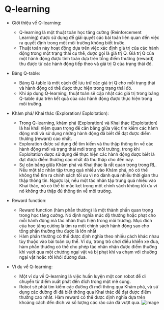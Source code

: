 # Q-learning  

- Giới thiệu về Q-learning: 
  + Q-learning là một thuật toán học tăng cường (Reinforcement Learning) được sử dụng để giải quyết các bài toán liên quan đến việc ra quyết định trong một môi trường không biết trước.
  + Thuật toán này hoạt động dựa trên việc xác định giá trị của các hành động trong một trạng thái cụ thể, được gọi là giá trị Q. Giá trị Q của một hành động được tính toán dựa trên tổng điểm thưởng (reward) thu được từ các hành động tiếp theo và giá trị Q của trạng thái đó.

- Bảng Q-table:
  + Bảng Q-table là một cách để lưu trữ các giá trị Q cho mỗi trạng thái và hành động có thể được thực hiện trong trạng thái đó.
  + Khi áp dụng Q-learning, thuật toán sẽ cập nhật các giá trị trong bảng Q-table dựa trên kết quả của các hành động được thực hiện trong môi trường.

- Khám phá/ Khai thác (Exploration/ Exploitation):
  + Trong Q-learning, khám phá (Exploration) và Khai thác (Exploitation) là hai khái niệm quan trọng để cân bằng giữa việc tìm kiếm các hành động mới và sử dụng những hành động đã biết để đạt được điểm thưởng (reward) cao nhất.
  + Exploration được sử dụng để tìm kiếm và thu thập thông tin về các hành động mới và trạng thái mới trong môi trường, trong khi Exploitation được sử dụng để thực hiện các hành động được biết là đạt được điểm thưởng cao nhất đã thu thập cho đến nay.
  + Sự cân bằng giữa Khám phá và Khai thác là rất quan trọng trong RL. Nếu một tác nhân tập trung quá nhiều vào Khám phá, nó có thể không thể tìm ra chính sách tối ưu vì nó dành quá nhiều thời gian thu thập thông tin. Ngược lại, nếu một tác nhân tập trung quá nhiều vào Khai thác, nó có thể bị mắc kẹt trong một chính sách không tối ưu vì nó không thu thập đủ thông tin về môi trường.
 
- Reward function: 
  + Reward function (hàm phần thưởng) là một thành phần quan trọng trong học tăng cường. Nó định nghĩa mức độ thưởng hoặc phạt cho mỗi hành động mà tác nhân thực hiện trong môi trường. Mục đích của học tăng cường là tìm ra một chính sách hành động sao cho tổng phần thưởng thu được là lớn nhất
  + Hàm phần thưởng có thể được định nghĩa theo nhiều cách khác nhau tùy thuộc vào bài toán cụ thể. Ví dụ, trong trò chơi điều khiển xe đua, hàm phần thưởng có thể cho phép tác nhân nhận được điểm thưởng khi vượt qua một chướng ngại vật và bị phạt khi va chạm với chướng ngại vật hoặc rời khỏi đường đua.

- Ví dụ về Q-learning: 
  + Một ví dụ về Q-learning là việc huấn luyện một con robot để di chuyển từ điểm xuất phát đến đích trong một mê cung.
  + Robot sẽ phải tìm kiếm các đường đi mới thông qua Khám phá, và sử dụng các đường đi đã biết thông qua Khai thác để đạt được điểm thưởng cao nhất. Hàm reward có thể được định nghĩa dựa trên khoảng cách đến đích và số lượng các rào cản đã vượt qua.
  ![image](https://user-images.githubusercontent.com/126397851/233561084-89e78c3f-0eed-4dc9-b89c-f9646ee159d8.png)
